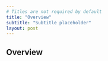 ```yaml
---
# Titles are not required by default
title: "Overview"
subtitle: "Subtitle placeholder"
layout: post
---
```


## Overview
